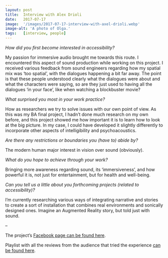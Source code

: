 ```yaml
---
layout: post
title:  Interview with Alex Drioli
date:   2017-07-17
image:  '/images/2017-07-17-interview-with-axel-drioli.webp'
image-alt: 'A photo of Olga.'
tags:   [interview, people]
---
```


*How did you first become interested in accessibility?*

My passion for immersive audio brought me towards this route. I encountered this aspect of sound production while working on this project. I received various feedback from sound engineers regarding how my spatial mix was ‘too spatial’, with the dialogues happening a bit far away. The point is that these people understood clearly what the dialogues were about and what the characters were saying, so are they just used to having all the dialogues ‘in your face’, like when watching a blockbuster movie? 

*What surprised you most in your work practice?*

How as researchers we try to solve issues with our own point of view. As this was my BA final project, I hadn’t done much research on my own before, and this project showed me how important it is to learn how to look at the big picture. In my case, I could have developed it slightly differently to incorporate other aspects of intelligibility and psychoacoustics. 

*Are there any restrictions or boundaries you (have to) abide by?*

The modern human major interest in vision over sound (obviously).

*What do you hope to achieve through your work?*

Bringing more awareness regarding sound, its ‘immersiveness’, and how powerful it is, not just for entertainment, but for health and well-being.

*Can you tell us a little about you forthcoming projects (related to accessibility)?*

I’m currently researching various ways of integrating narrative and stories to create a sort of installation that combines real environments and sonically designed ones. Imagine an Augmented Reality story, but told just with sound.

–

The project’s [Facebook page can be found here](https://www.facebook.com/eridanus3dsound).

Playlist with all the reviews from the audience that tried the experience [can be found here](https://www.youtube.com/playlist?list=PLfyO0ItKYQTcMpYgqBfP0Z6K-KVYZ4goc).
